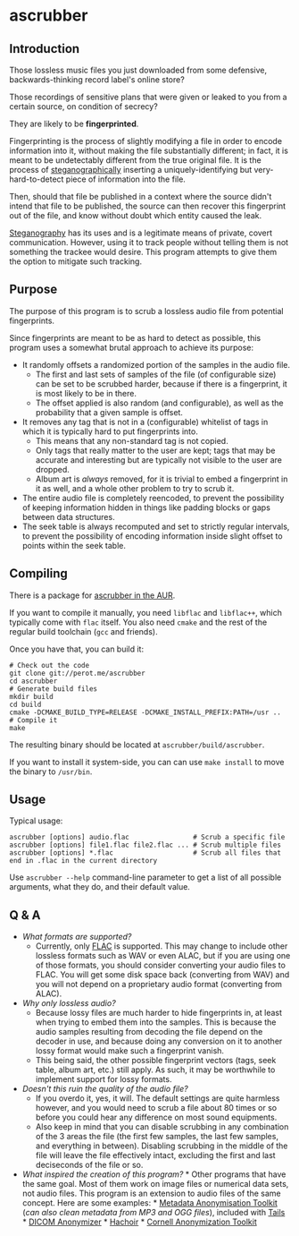 ascrubber
=========

Introduction
------------

Those lossless music files you just downloaded from some defensive, backwards-thinking record label's online store?

Those recordings of sensitive plans that were given or leaked to you from a certain source, on condition of secrecy?

They are likely to be **fingerprinted**.

Fingerprinting is the process of slightly modifying a file in order to encode information into it, without making the file substantially different; in fact, it is meant to be undetectably different from the true original file. It is the process of [steganographically][1] inserting a uniquely-identifying but very-hard-to-detect piece of information into the file.

Then, should that file be published in a context where the source didn't intend that file to be published, the source can then recover this fingerprint out of the file, and know without doubt which entity caused the leak.

[Steganography][1] has its uses and is a legitimate means of private, covert communication. However, using it to track people without telling them is not something the trackee would desire. This program attempts to give them the option to mitigate such tracking.

Purpose
-------

The purpose of this program is to scrub a lossless audio file from potential fingerprints.

Since fingerprints are meant to be as hard to detect as possible, this program uses a somewhat brutal approach to achieve its purpose:

* It randomly offsets a randomized portion of the samples in the audio file.
    * The first and last sets of samples of the file (of configurable size) can be set to be scrubbed harder, because if there is a fingerprint, it is most likely to be in there.
    * The offset applied is also random (and configurable), as well as the probability that a given sample is offset.
* It removes any tag that is not in a (configurable) whitelist of tags in which it is typically hard to put fingerprints into.
    * This means that any non-standard tag is not copied.
    * Only tags that really matter to the user are kept; tags that may be accurate and interesting but are typically not visible to the user are dropped.
    * Album art is *always* removed, for it is trivial to embed a fingerprint in it as well, and a whole other problem to try to scrub it.
* The entire audio file is completely reencoded, to prevent the possibility of keeping information hidden in things like padding blocks or gaps between data structures.
* The seek table is always recomputed and set to strictly regular intervals, to prevent the possibility of encoding information inside slight offset to points within the seek table.

Compiling
---------

There is a package for [ascrubber in the AUR](https://aur.archlinux.org/packages.php?ID=61092).

If you want to compile it manually, you need `libflac` and `libflac++`, which typically come with `flac` itself. You also need `cmake` and the rest of the regular build toolchain (`gcc` and friends).

Once you have that, you can build it:

    # Check out the code
    git clone git://perot.me/ascrubber
    cd ascrubber
    # Generate build files
    mkdir build
    cd build
    cmake -DCMAKE_BUILD_TYPE=RELEASE -DCMAKE_INSTALL_PREFIX:PATH=/usr ..
    # Compile it
    make

The resulting binary should be located at `ascrubber/build/ascrubber`.

If you want to install it system-side, you can can use `make install` to move the binary to `/usr/bin`.

Usage
-----

Typical usage:

    ascrubber [options] audio.flac                # Scrub a specific file
    ascrubber [options] file1.flac file2.flac ... # Scrub multiple files
    ascrubber [options] *.flac                    # Scrub all files that end in .flac in the current directory

Use `ascrubber --help` command-line parameter to get a list of all possible arguments, what they do, and their default value.

Q & A
-----

* *What formats are supported?*
    * Currently, only [FLAC][2] is supported. This may change to include other lossless formats such as WAV or even ALAC, but if you are using one of those formats, you should consider converting your audio files to FLAC. You will get some disk space back (converting from WAV) and you will not depend on a proprietary audio format (converting from ALAC).
* *Why only lossless audio?*
    * Because lossy files are much harder to hide fingerprints in, at least when trying to embed them into the samples. This is because the audio samples resulting from decoding the file depend on the decoder in use, and because doing any conversion on it to another lossy format would make such a fingerprint vanish.
    * This being said, the other possible fingerprint vectors (tags, seek table, album art, etc.) still apply. As such, it may be worthwhile to implement support for lossy formats.
* *Doesn't this ruin the quality of the audio file?*
    * If you overdo it, yes, it will. The default settings are quite harmless however, and you would need to scrub a file about 80 times or so before you could hear any difference on most sound equipments.
    * Also keep in mind that you can disable scrubbing in any combination of the 3 areas the file (the first few samples, the last few samples, and everything in between). Disabling scrubbing in the middle of the file will leave the file effectively intact, excluding the first and last deciseconds of the file or so.
* *What inspired the creation of this program?*
      * Other programs that have the same goal. Most of them work on image files or numerical data sets, not audio files. This program is an extension to audio files of the same concept. Here are some examples:
          * [Metadata Anonymisation Toolkit][3] (*can also clean metadata from MP3 and OGG files*), included with [Tails][4]
          * [DICOM Anonymizer][5]
          * [Hachoir][6]
          * [Cornell Anonymization Toolkit][7]

 [1]: https://en.wikipedia.org/wiki/Steganography
 [2]: http://flac.sourceforge.net/
 [3]: https://gitweb.torproject.org/user/jvoisin/mat.git
 [4]: https://tails.boum.org/
 [5]: http://sourceforge.net/projects/dicomanonymizer/
 [6]: https://bitbucket.org/haypo/hachoir/wiki/Home
 [7]: http://sourceforge.net/projects/anony-toolkit/